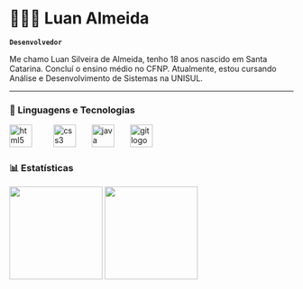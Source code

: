 # 👨🏻‍💻 Luan Almeida

**`Desenvolvedor`**

Me chamo Luan Silveira de Almeida, tenho 18 anos nascido em Santa Catarina. Concluí o ensino médio no CFNP. Atualmente, estou cursando Análise e Desenvolvimento de Sistemas na UNISUL.

---
### 🤖 Linguagens e Tecnologias

<div align="left">
  <img src="https://cdn.jsdelivr.net/gh/devicons/devicon/icons/html5/html5-original.svg" height="40" alt="html5 logo"  />
  <img width="30" />
  <img src="https://cdn.jsdelivr.net/gh/devicons/devicon/icons/css3/css3-original.svg" height="40" alt="css3 logo"  />
  <img width="20" />
  <img src="https://cdn.jsdelivr.net/gh/devicons/devicon/icons/java/java-original.svg" height="40" alt="java logo"/>
  <img width="20" />
  <img src="https://cdn.jsdelivr.net/gh/devicons/devicon@latest/icons/git/git-original.svg" height="40" alt="git logo" />
  <img width="20" />
</div>

### 📊 Estatísticas

<div align="left">
  <img src="https://github-readme-stats.vercel.app/api?username=Luanlmeida&show_icons=true&theme=dark&include_all_commits=true&locale=pt-br"height="165"   />
  <img src="https://github-readme-stats.vercel.app/api/top-langs/?username=Luanlmeida&theme=dark&layout=compact&custom_title=Tecnologias&langs_count=9"height="165"  />
</div>
 
###
